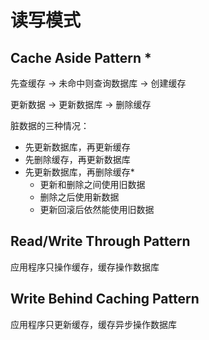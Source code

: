 # 读写模式
## Cache Aside Pattern *
先查缓存 -> 未命中则查询数据库 -> 创建缓存

更新数据 -> 更新数据库 -> 删除缓存

脏数据的三种情况：
* 先更新数据库，再更新缓存
* 先删除缓存，再更新数据库
* 先更新数据库，再删除缓存*
  * 更新和删除之间使用旧数据
  * 删除之后使用新数据
  * 更新回滚后依然能使用旧数据

## Read/Write Through Pattern
应用程序只操作缓存，缓存操作数据库

## Write Behind Caching Pattern
应用程序只更新缓存，缓存异步操作数据库
